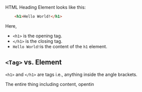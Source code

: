 HTML Heading Element looks like this:

```html
	<h1>Hello World!</h1>
```

Here,
- `<h1>` is the opening tag.
- `</h1>` is the closing tag.
- `Hello World!`is the content of the `h1` element.

## `<Tag>` vs. Element

`<h1>` and `</h1>` are tags i.e., anything inside the angle brackets.

The entire thing including content, opentin